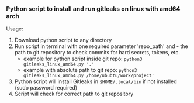 ###  Python script to install and run gitleaks on linux with amd64 arch

Usage:
1) Download python script to any directory
2) Run script in terminal with one required parameter 'repo_path' and - the path to git repository to check commits for hard secrets, tokens, etc.
   - example for python script inside git repo: `python3 gitleaks_linux_amd64.py '.'`
   - example with absolute path to git repo: `python3 gitleaks_linux_amd64.py /home/ububtu/work/project'`
3) Python script will install Gitleaks in `$HOME/.local/bin` if not installed (sudo password required)
4) Script will check for correct path to git repository
